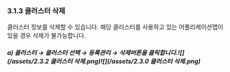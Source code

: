 ### 3.1.3 클러스터 삭제

클러스터 정보를 삭제할 수 있습니다. 해당 클러스터를 사용하고 있는 어플리케이션맵이 있을 경우 삭제가 불가능합니다.

##### a\)    클러스터 → 클러스터 선택 → 등록관리 → 삭제버튼을 클릭합니다.![](/assets/2.3.2 클러스터 삭제.png)![](/assets/2.3.0 클러스터 삭제.png)



